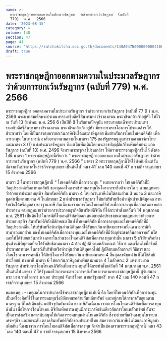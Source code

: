 ```yaml
---
name: >-
  พระราชกฤษฎีกาออกตามความในประมวลรัษฎากร  ว่าด้วยการยกเว้นรัษฎากร  (ฉบับที่ 
  779)  พ.ศ.  2566
date: '2023-08-15'
category: ก
volume: 140
section: 47
page: 41
source: 'https://ratchakitcha.soc.go.th/documents/140A047N0000000004100.pdf'
draft: true
---
```


# พระราชกฤษฎีกาออกตามความในประมวลรัษฎากร  ว่าด้วยการยกเว้นรัษฎากร  (ฉบับที่  779)  พ.ศ.  2566

พระราชกฤษฎีกา ออกตามความในประมวลรัษฎากร ว่าด้วยการยกเว้นรัษฎากร (ฉบับที่ 77 9 ) พ.ศ. 2566 พระบาทสมเด็จพระปรเมนทรรามาธิบดีศรีสินทรมหาวชิราลงกรณ พระวชิรเกล้าเจ้าอยู่หัว ให้ไว้ ณ วันที่ 13 สิงหำคม พ.ศ. 256 6 เป็นปีที่ 8 ในรัชกาลปัจจุบัน พระบาทสมเด็จพระปรเมนทรรามาธิบดีศรีสินทรมหาวชิราลงกรณ พระวชิรเกล้าเจ้าอยู่หัว มีพระบรมราชโองการโปรดเกล้าฯ ให้ประกาศว่า โดยที่เป็นการสมควรยกเว้นภาษีเงินได้และภาษีมูลค่าเพิ่มสำหรับการโอนโทเคนดิจิทัล เพื่อการลงทุน ในบางกรณี อาศัยอานาจตามความในมาตรา 175 ของรัฐธรรมนูญแห่งราชอาณาจักรไทย และมาตรา 3 (1) แห่งประมวลรัษฎากร ซึ่งแก้ไขเพิ่มเติมโดยพระราชบัญญัติแก้ไขเพิ่มเติมประ มวลรัษฎากร (ฉบับที่ 10) พ.ศ. 2496 จึงทรงพระกรุณาโปรดเกล้าฯ ให้ตราพระราชกฤษฎีกาขึ้นไว้ ดังต่อไปนี้ มาตรา 1 พระราชกฤษฎีกานี้เรียกว่า “ พระราชกฤษฎีกาออกตามความในประมวลรัษฎากร ว่าด้วยการยกเว้นรัษฎากร (ฉบับที่ 779 ) พ.ศ. 2566 ” มาตรา 2 พระราชกฤษฎีกานี้ให้ใช้บังคับตั้งแต่วันถัดจากวันประกาศในราชกิจจานุเบกษา เป็นต้นไป ้ หนา 41 ่ เลม 140 ตอนที่ 47 ก ราชกิจจานุเบกษา 15 สิงหาคม 2566

มาตรา 3 ในพระราชกฤษฎีกานี้ “ โทเคนดิจิทัลเพื่อการลงทุน ” หมายความว่า โทเคนดิจิทัลที่มีวัตถุประสงค์เพื่อกาหนดสิทธิ ของบุคคลในการเข้าร่วมลงทุนในโครงการหรือกิจการใด ๆ ตามกฎหมายว่ำด้วยการประกอบธุรกิจ สินทรัพย์ดิจิทัล มาตรา 4 ให้ยกเว้นภาษีเงินได้ตามส่วน 3 หมวด 3 และภาษีมูลค่าเพิ่มตามหมวด 4 ในลักษณะ 2 แห่งประมวลรัษฎากร ให้แก่บริษัทหรือห้างหุ้นส่วนนิติบุคคล สาหรับเงินได้หรือมูลค่า ของฐานภาษี อันเนื่องมาจากการโอนโทเคนดิจิทั ลเพื่อการลงทุนที่ออกเสนอขายต่อประชาชน ตามกฎหมายว่าด้วยการประกอบธุรกิจสินทรัพย์ดิจิทัล ที่ได้กระทำตั้งแต่วันที่ 14 พฤษภาคม พ.ศ. 2561 เป็นต้นไป ในกรณีที่โทเคนดิจิทัลที่ออกเสนอขายต่อประชาชนตามกฎหมายว่าด้วยการประกอบธุรกิจ สินทรัพย์ดิจิทัลมีลักษณะเป็นทั้งโทเคนดิจิทัลเพื่อการลงทุนและโทเคนดิจิทัลที่มีวัตถุประสงค์อื่น ให้บริษัทหรือห้างหุ้นส่วนนิติบุคคลได้รับยกเว้นภาษีตามวรรคหนึ่งเฉพาะกรณีที่สามารถแยกส่วน ของโทเคนดิจิทัลเพื่อการลงทุนและโทเคนดิจิทัลที่มีวัตถุประสงค์อื่นออกจากกั นได้ และให้ได้รับยกเว้นภาษี เฉพาะในส่วนของโทเคนดิจิทัลเพื่อการลงทุนเท่านั้น มาตรา 5 บริษัทหรือห้างหุ้นส่วนนิติบุคคลที่จะได้รับสิทธิตามมาตรา 4 ต้องปฏิบัติ ตามหลักเกณฑ์ วิธีการ และเงื่อนไขที่อธิบดีประกาศกาหนด ในกรณีที่บริษัทหรือห้างหุ้นส่วนนิติบุคคลไม่ป ฏิบัติตามหลักเกณฑ์ วิธีการ และเงื่อนไข ตามวรรคหนึ่ง ให้สิทธิในการได้รับยกเว้นภาษีตามมาตรา 4 สิ้นสุดลงนับแต่วันที่ได้ใช้สิทธิประโยชน์ ทางภาษี มาตรา 6 ให้ยกเว้นภาษีมูลค่าเพิ่มตามหมวด 4 ในลักษณะ 2 แห่งประมวลรัษฎากร สำหรับการโอนโทเคนดิจิทัลเพื่อการล งทุนที่ได้กระทำตั้งแต่วันที่ 14 พฤษภาคม พ.ศ. 2561 เป็นต้นไป มาตรา 7 ให้รัฐมนตรีว่าการกระทรวงการคลังรักษาการตามพระราชกฤษฎีกานี้ ผู้รับสนองพระ บรม ราชโองการ พลเอก ประยุทธ์ จันทร์โอชา นายกรัฐมนตรี ้ หนา 42 ่ เลม 140 ตอนที่ 47 ก ราชกิจจานุเบกษา 15 สิงหาคม 2566

หมายเหตุ : - เหตุผลในการประกาศใช้พระราชกฤษฎีกาฉบับนี้ คือ โดยที่โทเคนดิจิทัลเพื่อการลงทุน เป็นเครื่องมือที่ใช้ในการระดมทุนซึ่งมีลักษณะคล้ายกับหลักทรัพย์ และอยู่ภายใต้การกากับดูแลตามมาตรฐาน ที่ใกล้เคียงกัน แต่ปัจจุบันยังคงมีภาระภาษีอันเนื่องมาจากการโอนโทเคนดิจิทัลเพื่อการลงทุน ดังนั้น เพื่อให้การโอนโทเคน ดิจิทัลเพื่อการลงทุนมีภาระภาษีเช่นเดียวกับการโอนหลักทรัพย์ อันจะเป็นการส่งเสริม และสนับสนุนให้เกิดการระดมทุนผ่านโทเคนดิจิทัล ซึ่งจะช่วยเพิ่มเงินลงทุนในระบบเศรษฐกิจ และยกระดับ ตลาดสินทรัพย์ดิจิทัลของประเทศไทย สมควรยกเว้นภาษีเงินได้และภาษีมูลค่าเพิ่มอันเ นื่องมาจาก การโอนโทเคนดิจิทัลเพื่อการลงทุน จึงจำเป็นต้องตราพระราชกฤษฎีกานี้ ้ หนา 43 ่ เลม 140 ตอนที่ 47 ก ราชกิจจานุเบกษา 15 สิงหาคม 2566

